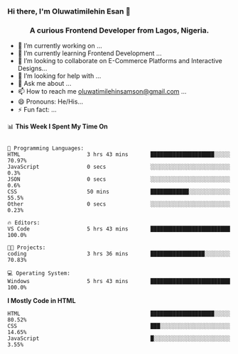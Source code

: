 ### Hi there, I'm Oluwatimilehin Esan 👋
<h3 align="center">A curious Frontend Developer from Lagos, Nigeria.</h3>

- 🔭 I’m currently working on ...
- 🌱 I’m currently learning Frontend Development ...
- 👯 I’m looking to collaborate on E-Commerce Platforms and Interactive Designs...
- 🤔 I’m looking for help with ...
- 💬 Ask me about ...
- 📫 How to reach me oluwatimilehinsamson@gmail.com ...
- 😄 Pronouns: He/His...
- ⚡ Fun fact: ...

📊 **This Week I Spent My Time On** 

```text

💬 Programming Languages: 
HTML                     3 hrs 43 mins       ████████████████████░░░░░   70.97% 
JavaScript               0 secs              ░░░░░░░░░░░░░░░░░░░░░░░░░   0.3%
JSON                     0 secs              ░░░░░░░░░░░░░░░░░░░░░░░░░   0.6% 
CSS                      50 mins             ████████████░░░░░░░░░░░░░   55.5% 
Other                    0 secs              ░░░░░░░░░░░░░░░░░░░░░░░░░   0.23%

🔥 Editors: 
VS Code                  5 hrs 43 mins       █████████████████████████   100.0%

🐱‍💻 Projects: 
coding                   3 hrs 36 mins       █████████████████░░░░░░░░   70.83% 

💻 Operating System: 
Windows                  5 hrs 43 mins       █████████████████████████   100.0%

```

**I Mostly Code in HTML** 

```text
HTML                                         ████████████████████░░░░░   80.52% 
CSS                                          ███░░░░░░░░░░░░░░░░░░░░░░   14.65% 
JavaScript                                   █░░░░░░░░░░░░░░░░░░░░░░░░   3.55%

```


